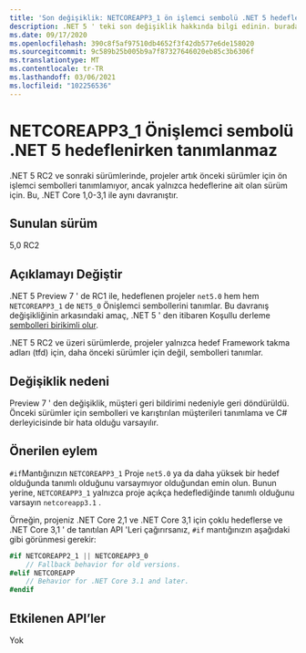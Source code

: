 ```yaml
---
title: 'Son değişiklik: NETCOREAPP3_1 ön işlemci sembolü .NET 5 hedeflenirken tanımlanmaz'
description: .NET 5 ' teki son değişiklik hakkında bilgi edinin. burada, projeler artık önceki sürümler için önişlemci sembolleri tanımlamaz.
ms.date: 09/17/2020
ms.openlocfilehash: 390c8f5af97510db4652f3f42db577e6de158020
ms.sourcegitcommit: 9c589b25b005b9a7f87327646020eb85c3b6306f
ms.translationtype: MT
ms.contentlocale: tr-TR
ms.lasthandoff: 03/06/2021
ms.locfileid: "102256536"
---
```

# <a name="netcoreapp3_1-preprocessor-symbol-is-not-defined-when-targeting-net-5"></a>NETCOREAPP3_1 Önişlemci sembolü .NET 5 hedeflenirken tanımlanmaz

.NET 5 RC2 ve sonraki sürümlerinde, projeler artık önceki sürümler için ön işlemci sembolleri tanımlamıyor, ancak yalnızca hedeflerine ait olan sürüm için. Bu, .NET Core 1,0-3,1 ile aynı davranıştır.

## <a name="version-introduced"></a>Sunulan sürüm

5,0 RC2

## <a name="change-description"></a>Açıklamayı Değiştir

.NET 5 Preview 7 ' de RC1 ile, hedeflenen projeler `net5.0` hem hem `NETCOREAPP3_1` de `NET5_0` Önişlemci sembollerini tanımlar. Bu davranış değişikliğinin arkasındaki amaç, .NET 5 ' den itibaren Koşullu derleme [sembolleri birikimli olur](https://github.com/dotnet/designs/blob/main/accepted/2020/net5/net5.md#preprocessor-symbols).

.NET 5 RC2 ve üzeri sürümlerde, projeler yalnızca hedef Framework takma adları (tfd) için, daha önceki sürümler için değil, sembolleri tanımlar.

## <a name="reason-for-change"></a>Değişiklik nedeni

Preview 7 ' den değişiklik, müşteri geri bildirimi nedeniyle geri döndürüldü. Önceki sürümler için sembolleri ve karıştırılan müşterileri tanımlama ve C# derleyicisinde bir hata olduğu varsayılır.

## <a name="recommended-action"></a>Önerilen eylem

`#if`Mantığınızın `NETCOREAPP3_1` Proje `net5.0` ya da daha yüksek bir hedef olduğunda tanımlı olduğunu varsaymıyor olduğundan emin olun. Bunun yerine, `NETCOREAPP3_1` yalnızca proje açıkça hedeflediğinde tanımlı olduğunu varsayın `netcoreapp3.1` .

Örneğin, projeniz .NET Core 2,1 ve .NET Core 3,1 için çoklu hedeflerse ve .NET Core 3,1 ' de tanıtılan API 'Leri çağırırsanız, `#if` mantığınızın aşağıdaki gibi görünmesi gerekir:

```csharp
#if NETCOREAPP2_1 || NETCOREAPP3_0
    // Fallback behavior for old versions.
#elif NETCOREAPP
    // Behavior for .NET Core 3.1 and later.
#endif
```

## <a name="affected-apis"></a>Etkilenen API’ler

Yok

<!--

### Affected APIs

Not detectable via API analysis.

### Category

MSBuild

-->
